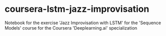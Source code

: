 # coursera-lstm-jazz-improvisation
Notebook for the exercise 'Jazz Improvisation with LSTM' for the 'Sequence Models' course for the Coursera 'Deeplearning.ai' specialization
